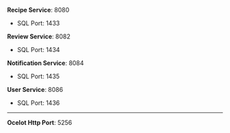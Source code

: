 **Recipe Service**: 8080

- SQL Port: 1433

**Review Service**: 8082

- SQL Port: 1434

**Notification Service**: 8084

- SQL Port: 1435

**User Service**: 8086

- SQL Port: 1436

---

**Ocelot Http Port**: 5256
